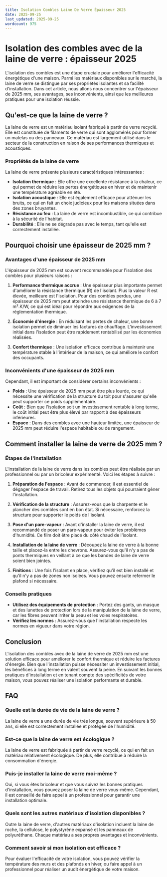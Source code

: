 ```yaml
---
title: Isolation Combles Laine De Verre Épaisseur 2025
date: 2025-09-25
last_updated: 2025-09-25
wordcount: 975
---
```


# Isolation des combles avec de la laine de verre : épaisseur 2025

L'isolation des combles est une étape cruciale pour améliorer l'efficacité énergétique d'une maison. Parmi les matériaux disponibles sur le marché, la laine de verre se distingue par ses propriétés isolantes et sa facilité d'installation. Dans cet article, nous allons nous concentrer sur l'épaisseur de 2025 mm, ses avantages, ses inconvénients, ainsi que les meilleures pratiques pour une isolation réussie.

## Qu'est-ce que la laine de verre ?

La laine de verre est un matériau isolant fabriqué à partir de verre recyclé. Elle est constituée de filaments de verre qui sont agglomérés pour former un matelas ou des panneaux. Ce matériau est largement utilisé dans le secteur de la construction en raison de ses performances thermiques et acoustiques.

### Propriétés de la laine de verre

La laine de verre présente plusieurs caractéristiques intéressantes :

- **Isolation thermique** : Elle offre une excellente résistance à la chaleur, ce qui permet de réduire les pertes énergétiques en hiver et de maintenir une température agréable en été.
- **Isolation acoustique** : Elle est également efficace pour atténuer les bruits, ce qui en fait un choix judicieux pour les maisons situées dans des zones bruyantes.
- **Résistance au feu** : La laine de verre est incombustible, ce qui contribue à la sécurité de l'habitat.
- **Durabilité** : Elle ne se dégrade pas avec le temps, tant qu'elle est correctement installée.

## Pourquoi choisir une épaisseur de 2025 mm ?

### Avantages d'une épaisseur de 2025 mm

L'épaisseur de 2025 mm est souvent recommandée pour l'isolation des combles pour plusieurs raisons :

1. **Performance thermique accrue** : Une épaisseur plus importante permet d'améliorer la résistance thermique (R) de l'isolant. Plus la valeur R est élevée, meilleure est l'isolation. Pour des combles perdus, une épaisseur de 2025 mm peut atteindre une résistance thermique de 6 à 7 m².K/W, ce qui est idéal pour répondre aux exigences de la réglementation thermique.

2. **Économie d'énergie** : En réduisant les pertes de chaleur, une bonne isolation permet de diminuer les factures de chauffage. L'investissement initial dans l'isolation peut être rapidement rentabilisé par les économies réalisées.

3. **Confort thermique** : Une isolation efficace contribue à maintenir une température stable à l'intérieur de la maison, ce qui améliore le confort des occupants.

### Inconvénients d'une épaisseur de 2025 mm

Cependant, il est important de considérer certains inconvénients :

- **Poids** : Une épaisseur de 2025 mm peut être plus lourde, ce qui nécessite une vérification de la structure du toit pour s'assurer qu'elle peut supporter ce poids supplémentaire.
- **Coût** : Bien que l'isolation soit un investissement rentable à long terme, le coût initial peut être plus élevé par rapport à des épaisseurs inférieures.
- **Espace** : Dans des combles avec une hauteur limitée, une épaisseur de 2025 mm peut réduire l'espace habitable ou de rangement.

## Comment installer la laine de verre de 2025 mm ?

### Étapes de l'installation

L'installation de la laine de verre dans les combles peut être réalisée par un professionnel ou par un bricoleur expérimenté. Voici les étapes à suivre :

1. **Préparation de l'espace** : Avant de commencer, il est essentiel de dégager l'espace de travail. Retirez tous les objets qui pourraient gêner l'installation.

2. **Vérification de la structure** : Assurez-vous que la charpente et le plancher des combles sont en bon état. Si nécessaire, renforcez la structure pour supporter le poids de l'isolant.

3. **Pose d'un pare-vapeur** : Avant d'installer la laine de verre, il est recommandé de poser un pare-vapeur pour éviter les problèmes d'humidité. Ce film doit être placé du côté chaud de l'isolant.

4. **Installation de la laine de verre** : Découpez la laine de verre à la bonne taille et placez-la entre les chevrons. Assurez-vous qu'il n'y a pas de ponts thermiques en veillant à ce que les bandes de laine de verre soient bien jointes.

5. **Finitions** : Une fois l'isolant en place, vérifiez qu'il est bien installé et qu'il n'y a pas de zones non isolées. Vous pouvez ensuite refermer le plafond si nécessaire.

### Conseils pratiques

- **Utilisez des équipements de protection** : Portez des gants, un masque et des lunettes de protection lors de la manipulation de la laine de verre, car les fibres peuvent irriter la peau et les voies respiratoires.
- **Vérifiez les normes** : Assurez-vous que l'installation respecte les normes en vigueur dans votre région.

## Conclusion

L'isolation des combles avec de la laine de verre de 2025 mm est une solution efficace pour améliorer le confort thermique et réduire les factures d'énergie. Bien que l'installation puisse nécessiter un investissement initial, les bénéfices à long terme en valent souvent la peine. En suivant les bonnes pratiques d'installation et en tenant compte des spécificités de votre maison, vous pouvez réaliser une isolation performante et durable.

## FAQ

### Quelle est la durée de vie de la laine de verre ?

La laine de verre a une durée de vie très longue, souvent supérieure à 50 ans, si elle est correctement installée et protégée de l'humidité.

### Est-ce que la laine de verre est écologique ?

La laine de verre est fabriquée à partir de verre recyclé, ce qui en fait un matériau relativement écologique. De plus, elle contribue à réduire la consommation d'énergie.

### Puis-je installer la laine de verre moi-même ?

Oui, si vous êtes bricoleur et que vous suivez les bonnes pratiques d'installation, vous pouvez poser la laine de verre vous-même. Cependant, il est conseillé de faire appel à un professionnel pour garantir une installation optimale.

### Quels sont les autres matériaux d'isolation disponibles ?

Outre la laine de verre, d'autres matériaux d'isolation incluent la laine de roche, la cellulose, le polystyrène expansé et les panneaux de polyuréthane. Chaque matériau a ses propres avantages et inconvénients.

### Comment savoir si mon isolation est efficace ?

Pour évaluer l'efficacité de votre isolation, vous pouvez vérifier la température des murs et des plafonds en hiver, ou faire appel à un professionnel pour réaliser un audit énergétique de votre maison.